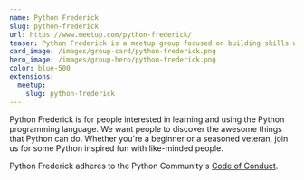 ```yaml
---
name: Python Frederick
slug: python-frederick
url: https://www.meetup.com/python-frederick/
teaser: Python Frederick is a meetup group focused on building skills with the Python programming language. The group is the largest and most active Python group in the state of Maryland.
card_image: /images/group-card/python-frederick.png
hero_image: /images/group-hero/python-frederick.png
color: blue-500
extensions:
  meetup:
    slug: python-frederick
---
```

Python Frederick is for people interested in learning and using the Python programming language. We want people to discover the awesome things that Python can do. Whether you're a beginner or a seasoned veteran, join us for some Python inspired fun with like-minded people.

Python Frederick adheres to the Python Community's [Code of Conduct](https://www.python.org/psf/codeofconduct/).
